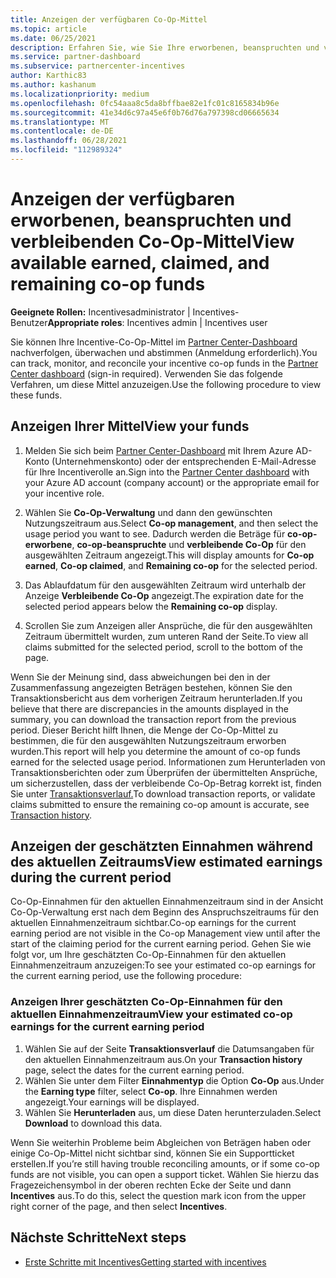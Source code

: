 ```yaml
---
title: Anzeigen der verfügbaren Co-Op-Mittel
ms.topic: article
ms.date: 06/25/2021
description: Erfahren Sie, wie Sie Ihre erworbenen, beanspruchten und verbleibenden Co-Op-Mittel anzeigen, Ablaufdaten anzeigen und inkonsistente Beträge abgleichen.
ms.service: partner-dashboard
ms.subservice: partnercenter-incentives
author: Karthic83
ms.author: kashanum
ms.localizationpriority: medium
ms.openlocfilehash: 0fc54aaa8c5da8bffbae82e1fc01c8165834b96e
ms.sourcegitcommit: 41e34d6c97a45e6f0b76d76a797398cd06665634
ms.translationtype: MT
ms.contentlocale: de-DE
ms.lasthandoff: 06/28/2021
ms.locfileid: "112989324"
---
```

# <a name="view-available-earned-claimed-and-remaining-co-op-funds"></a><span data-ttu-id="21c25-103">Anzeigen der verfügbaren erworbenen, beanspruchten und verbleibenden Co-Op-Mittel</span><span class="sxs-lookup"><span data-stu-id="21c25-103">View available earned, claimed, and remaining co-op funds</span></span>

<span data-ttu-id="21c25-104">**Geeignete Rollen:** Incentivesadministrator | Incentives-Benutzer</span><span class="sxs-lookup"><span data-stu-id="21c25-104">**Appropriate roles**: Incentives admin | Incentives user</span></span>

<span data-ttu-id="21c25-105">Sie können Ihre Incentive-Co-Op-Mittel im [Partner Center-Dashboard](https://partner.microsoft.com/dashboard/) nachverfolgen, überwachen und abstimmen (Anmeldung erforderlich).</span><span class="sxs-lookup"><span data-stu-id="21c25-105">You can track, monitor, and reconcile your incentive co-op funds in the [Partner Center dashboard](https://partner.microsoft.com/dashboard/) (sign-in required).</span></span> <span data-ttu-id="21c25-106">Verwenden Sie das folgende Verfahren, um diese Mittel anzuzeigen.</span><span class="sxs-lookup"><span data-stu-id="21c25-106">Use the following procedure to view these funds.</span></span>

## <a name="view-your-funds"></a><span data-ttu-id="21c25-107">Anzeigen Ihrer Mittel</span><span class="sxs-lookup"><span data-stu-id="21c25-107">View your funds</span></span>

1. <span data-ttu-id="21c25-108">Melden Sie sich beim [Partner Center-Dashboard](https://partner.microsoft.com/dashboard/) mit Ihrem Azure AD-Konto (Unternehmenskonto) oder der entsprechenden E-Mail-Adresse für Ihre Incentiverolle an.</span><span class="sxs-lookup"><span data-stu-id="21c25-108">Sign into the [Partner Center dashboard](https://partner.microsoft.com/dashboard/) with your Azure AD account (company account) or the appropriate email for your incentive role.</span></span>

2. <span data-ttu-id="21c25-109">Wählen Sie **Co-Op-Verwaltung** und dann den gewünschten Nutzungszeitraum aus.</span><span class="sxs-lookup"><span data-stu-id="21c25-109">Select **Co-op management**, and then select the usage period you want to see.</span></span> <span data-ttu-id="21c25-110">Dadurch werden die Beträge für **co-op-erworbene**, **co-op-beanspruchte** und **verbleibende Co-Op** für den ausgewählten Zeitraum angezeigt.</span><span class="sxs-lookup"><span data-stu-id="21c25-110">This will display amounts for **Co-op earned**, **Co-op claimed**, and **Remaining co-op** for the selected period.</span></span>

3. <span data-ttu-id="21c25-111">Das Ablaufdatum für den ausgewählten Zeitraum wird unterhalb der Anzeige **Verbleibende Co-Op** angezeigt.</span><span class="sxs-lookup"><span data-stu-id="21c25-111">The expiration date for the selected period appears below the **Remaining co-op** display.</span></span>  

4. <span data-ttu-id="21c25-112">Scrollen Sie zum Anzeigen aller Ansprüche, die für den ausgewählten Zeitraum übermittelt wurden, zum unteren Rand der Seite.</span><span class="sxs-lookup"><span data-stu-id="21c25-112">To view all claims submitted for the selected period, scroll to the bottom of the page.</span></span>

<span data-ttu-id="21c25-113">Wenn Sie der Meinung sind, dass abweichungen bei den in der Zusammenfassung angezeigten Beträgen bestehen, können Sie den Transaktionsbericht aus dem vorherigen Zeitraum herunterladen.</span><span class="sxs-lookup"><span data-stu-id="21c25-113">If you believe that there are discrepancies in the amounts displayed in the summary, you can download the transaction report from the previous period.</span></span> <span data-ttu-id="21c25-114">Dieser Bericht hilft Ihnen, die Menge der Co-Op-Mittel zu bestimmen, die für den ausgewählten Nutzungszeitraum erworben wurden.</span><span class="sxs-lookup"><span data-stu-id="21c25-114">This report will help you determine the amount of co-op funds earned for the selected usage period.</span></span> <span data-ttu-id="21c25-115">Informationen zum Herunterladen von Transaktionsberichten oder zum Überprüfen der übermittelten Ansprüche, um sicherzustellen, dass der verbleibende Co-Op-Betrag korrekt ist, finden Sie unter [Transaktionsverlauf.](./payout-statement.md#transaction-history)</span><span class="sxs-lookup"><span data-stu-id="21c25-115">To download transaction reports, or validate claims submitted to ensure the remaining co-op amount is accurate, see [Transaction history](./payout-statement.md#transaction-history).</span></span>

## <a name="view-estimated-earnings-during-the-current-period"></a><span data-ttu-id="21c25-116">Anzeigen der geschätzten Einnahmen während des aktuellen Zeitraums</span><span class="sxs-lookup"><span data-stu-id="21c25-116">View estimated earnings during the current period</span></span>
<span data-ttu-id="21c25-117">Co-Op-Einnahmen für den aktuellen Einnahmenzeitraum sind in der Ansicht Co-Op-Verwaltung erst nach dem Beginn des Anspruchszeitraums für den aktuellen Einnahmenzeitraum sichtbar.</span><span class="sxs-lookup"><span data-stu-id="21c25-117">Co-op earnings for the current earning period are not visible in the Co-op Management view until after the start of the claiming period for the current earning period.</span></span> <span data-ttu-id="21c25-118">Gehen Sie wie folgt vor, um Ihre geschätzten Co-Op-Einnahmen für den aktuellen Einnahmenzeitraum anzuzeigen:</span><span class="sxs-lookup"><span data-stu-id="21c25-118">To see your estimated co-op earnings for the current earning period, use the following procedure:</span></span>

### <a name="view-your-estimated-co-op-earnings-for-the-current-earning-period"></a><span data-ttu-id="21c25-119">Anzeigen Ihrer geschätzten Co-Op-Einnahmen für den aktuellen Einnahmenzeitraum</span><span class="sxs-lookup"><span data-stu-id="21c25-119">View your estimated co-op earnings for the current earning period</span></span>

1. <span data-ttu-id="21c25-120">Wählen Sie auf der Seite **Transaktionsverlauf** die Datumsangaben für den aktuellen Einnahmenzeitraum aus.</span><span class="sxs-lookup"><span data-stu-id="21c25-120">On your **Transaction history** page, select the dates for the current earning period.</span></span>
2. <span data-ttu-id="21c25-121">Wählen Sie unter dem Filter **Einnahmentyp** die Option **Co-Op** aus.</span><span class="sxs-lookup"><span data-stu-id="21c25-121">Under the **Earning type** filter, select **Co-op**.</span></span> <span data-ttu-id="21c25-122">Ihre Einnahmen werden angezeigt.</span><span class="sxs-lookup"><span data-stu-id="21c25-122">Your earnings will be displayed.</span></span>
3. <span data-ttu-id="21c25-123">Wählen Sie **Herunterladen** aus, um diese Daten herunterzuladen.</span><span class="sxs-lookup"><span data-stu-id="21c25-123">Select **Download** to download this data.</span></span>

<span data-ttu-id="21c25-124">Wenn Sie weiterhin Probleme beim Abgleichen von Beträgen haben oder einige Co-Op-Mittel nicht sichtbar sind, können Sie ein Supportticket erstellen.</span><span class="sxs-lookup"><span data-stu-id="21c25-124">If you’re still having trouble reconciling amounts, or if some co-op funds are not visible, you can open a support ticket.</span></span> <span data-ttu-id="21c25-125">Wählen Sie hierzu das Fragezeichensymbol in der oberen rechten Ecke der Seite und dann **Incentives** aus.</span><span class="sxs-lookup"><span data-stu-id="21c25-125">To do this, select the question mark icon from the upper right corner of the page, and then select **Incentives**.</span></span>

## <a name="next-steps"></a><span data-ttu-id="21c25-126">Nächste Schritte</span><span class="sxs-lookup"><span data-stu-id="21c25-126">Next steps</span></span>

- [<span data-ttu-id="21c25-127">Erste Schritte mit Incentives</span><span class="sxs-lookup"><span data-stu-id="21c25-127">Getting started with incentives</span></span>](incentives-get-started-intro.md)
